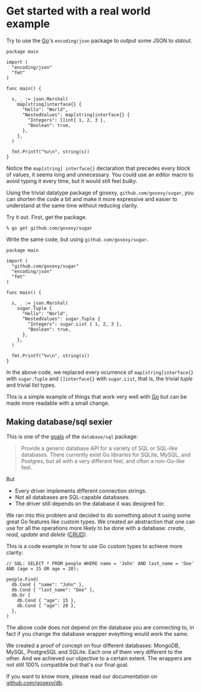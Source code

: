 # Get started with a real world example

Try to use the [Go](http://golang.org)'s ``encoding/json`` package to output some JSON to *stdout*.

    package main

    import (
      "encoding/json"
      "fmt"
    )

    func main() {

      s, _ := json.Marshal(
        map[string]interface{} {
          "Hello": "World",
          "NestedValues": map[string]interface{} {
            "Integers": []int{ 1, 2, 3 },
            "Boolean": true,
          },
        },
      )

      fmt.Printf("%v\n", string(s))
    }

Notice the ``map[string] interface{}`` declaration that precedes every block of values, it seems long and unnecessary. You could use an
editor macro to avoid typing it every time, but it would still feel *bulky*.

Using the trivial datatype package of gosexy, ``github.com/gosexy/sugar``, you can shorten the code a bit and make it more expressive and
easier to understand at the same time without reducing clarity.

Try it out. First, get the package.

    % go get github.com/gosexy/sugar

Write the same code, but using ``github.com/gosexy/sugar``.

    package main

    import (
      "github.com/gosexy/sugar"
      "encoding/json"
      "fmt"
    )

    func main() {

      s, _ := json.Marshal(
        sugar.Tuple {
          "Hello": "World",
          "NestedValues": sugar.Tuple {
            "Integers": sugar.List { 1, 2, 3 },
            "Boolean": true,
          },
        },
      )

      fmt.Printf("%v\n", string(s))
    }

In the above code, we replaced every ocurrence of ``map[string]interface{}`` with ``sugar.Tuple`` and ``[]interface{}``
with ``sugar.List``, that is, the trivial *tuple* and trivial *list* types.

This is a simple example of things that work very well with [Go](http://golang.org) but can be made more readable with
a small change.

## Making database/sql sexier

This is one of the [goals](http://golang.org/src/pkg/database/sql/doc.txt) of the ``database/sql`` package:

> Provide a generic database API for a variety of SQL or SQL-like
> databases.  There currently exist Go libraries for SQLite, MySQL,
> and Postgres, but all with a very different feel, and often
> a non-Go-like feel.

But

* Every driver implements different connection strings.
* Not all databases are SQL-capable databases.
* The driver still depends on the database it was designed for.

We ran into this problem and decided to do something about it using some great Go features like custom types. We created
an abstraction that one can use for all the operations more likely to be done with a database: *create*, *read*, *update* and *delete*
([CRUD](http://en.wikipedia.org/wiki/Create,_read,_update_and_delete)).

This is a code example in how to use Go custom types to achieve more clarity:

    // SQL: SELECT * FROM people WHERE name = 'John' AND last_name = 'Doe' AND (age = 15 OR age = 20);

    people.Find(
      db.Cond { "name": "John" },
      db.Cond { "last_name": "Doe" },
      db.Or {
        db.Cond { "age": 15 },
        db.Cond { "age": 20 },
      },
    )

The above code does not depend on the database you are connecting to, in fact if you change the database wrapper eveything would work
the same.

We created a proof of concept on four different databases: MongoDB, MySQL, PostgreSQL and SQLite. Each one of them very different to
the other. And we achieved our objective to a certain extent. The wrappers are not still 100% compatible but that's our final goal.

If you want to know more, please read our documentation on [github.com/gosexy/db](/db).

